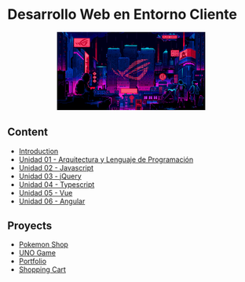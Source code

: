 # Desarrollo Web en Entorno Cliente

<div align=center>
<img src="../extras/cyberpunk2.gif" alt="me" width="60%">
</div>

## Content
- [Introduction](./introduccion/README.md)
- [Unidad 01 - Arquitectura y Lenguaje de Programación](./unidad01/README.md)
- [Unidad 02 - Javascript](./unidad02/README.md)
- [Unidad 03 - jQuery](./unidad03/README.md)
- [Unidad 04 - Typescript](./unidad04/README.md)
- [Unidad 05 - Vue](./unidad05/README.md)
- [Unidad 06 - Angular](./unidad06/README.md)

## Proyects
- [Pokemon Shop](https://github.com/Chugani05/PokemonShop.git)
- [UNO Game](https://github.com/Chugani05/UNOgame.git)
- [Portfolio](https://github.com/Chugani05/Portfolio.git)
- [Shopping Cart](https://github.com/Chugani05/ShoppingCart.git)